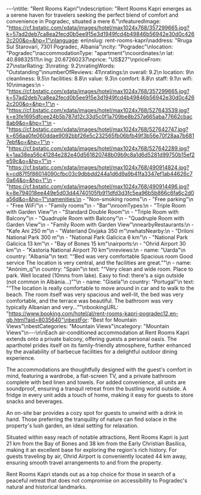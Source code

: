 ---\ntitle: "Rent Rooms Kapri"\ndescription: "Rent Rooms Kapri emerges as a serene haven for travelers seeking the perfect blend of comfort and convenience in Pogradec, situated a mere 6."\nfeaturedImage: "https://cf.bstatic.com/xdata/images/hotel/max1024x768/357299665.jpg?k=57ad2deb7ca8ea2fecd0b5ee915e3d1949fcd4b49846b56942e30d0c4262c200&o=&hp=1"\nlanguage: en\nslug: rent-rooms-kapri\naddress: "Rruga Sul Starovari, 7301 Pogradec, Albania"\ncity: "Pogradec"\nlocation: "Pogradec"\naccommodationType: "apartment"\ncoordinates:\n  lat: 40.89832511\n  lng: 20.67260237\nprice: "US$27"\npriceFrom: 27\nstarRating: 3\nrating: 9.2\nratingWords: "Outstanding"\nnumberOfReviews: 41\nratings:\n  overall: 9.2\n  location: 9\n  cleanliness: 9.5\n  facilities: 8.8\n  value: 9.3\n  comfort: 8.8\n  staff: 9.1\n  wifi: 10\nimages:\n  - "https://cf.bstatic.com/xdata/images/hotel/max1024x768/357299665.jpg?k=57ad2deb7ca8ea2fecd0b5ee915e3d1949fcd4b49846b56942e30d0c4262c200&o=&hp=1"\n  - "https://cf.bstatic.com/xdata/images/hotel/max1024x768/527643539.jpg?k=e3fe1695dfcee24b5b787d12c33d5c0f1a709be8b257a665aba77662cbac8ab9&o=&hp=1"\n  - "https://cf.bstatic.com/xdata/images/hotel/max1024x768/527642747.jpg?k=656aa0fe060ddae9092bbf26e5c232565fb06bfb49f3b56e70f28aa7b6817ebf&o=&hp=1"\n  - "https://cf.bstatic.com/xdata/images/hotel/max1024x768/527642289.jpg?k=1aa38ea56c41284e282e40d561820748b09b9c8a1d6d5281d99750b15ef2e59c&o=&hp=1"\n  - "https://cf.bstatic.com/xdata/images/hotel/max1024x768/490914824.jpg?k=cd87f5f86014090cfbc03c9dbbdd244a1d6d9a9b41fa3347ef1ab44626c70a64&o=&hp=1"\n  - "https://cf.bstatic.com/xdata/images/hotel/max1024x768/490914496.jpg?k=8e794018ee449e5d03d44740105fb911dfd3d3fc5ea96b5b866c6fa6c2d0a56d&o=&hp=1"\namenities:\n  - "Non-smoking rooms"\n  - "Free parking"\n  - "Free WiFi"\n  - "Family rooms"\n  - "Bar"\nroomTypes:\n  - "Triple Room with Garden View"\n  - "Standard Double Room"\n  - "Triple Room with Balcony"\n  - "Quadruple Room with Balcony"\n  - "Quadruple Room with Garden View"\n  - "Family Room with Garden View"\nnearbyRestaurants:\n  - "Kafe Ani 250 m"\n  - "Waterland Divjaka 350 m"\nwhatsNearby:\n  - "Driloni National Park 300 m"\n  - "National Park Galicica 6 km"\n  - "National Park Galicica 13 km"\n  - "Bay of Bones 15 km"\nairports:\n  - "Ohrid Airport 30 km"\n  - "Kastoria National Airport 70 km"\nreviews:\n  - name: "Uarda"\n    country: "Albania"\n    text: "“Bed was very comfortable
Spacious room
Good service
The location is very central, and the facilities are great.”"\n  - name: "Anònim_q"\n    country: "Spain"\n    text: "“Very clean and wide room. Place to park. Well located (10mns from lake).
Easy to find: there's a sign outside (not common in Albània...)”"\n  - name: "Gisela"\n    country: "Portugal"\n    text: "“The location is really comfortable to move around in car and to walk to the beach. The room itself was very spacious and well-lit, the bed was very comfortable, and the terrace was beautiful. The bathroom was very typically Albanian and very...”"\nbookingURL: "https://www.booking.com/hotel/al/rent-rooms-kapri-pogradec12.en-gb.html?aid=8035640"\nbestFor: "Best for Mountain Views"\nbestCategories: "Mountain Views"\ncategory: "Mountain Views"\n---\n\nEach air-conditioned accommodation at Rent Rooms Kapri extends onto a private balcony, offering guests a personal oasis. The aparthotel prides itself on its family-friendly atmosphere, further enhanced by the availability of barbecue facilities for a delightful outdoor dining experience.

The accommodations are thoughtfully designed with the guest's comfort in mind, featuring a wardrobe, a flat-screen TV, and a private bathroom complete with bed linen and towels. For added convenience, all units are soundproof, ensuring a tranquil retreat from the bustling world outside. A fridge in every unit adds a touch of home, making it easy for guests to store snacks and beverages.

An on-site bar provides a cozy spot for guests to unwind with a drink in hand. Those preferring the tranquility of nature can find solace in the property's lush garden, an ideal setting for relaxation.

Situated within easy reach of notable attractions, Rent Rooms Kapri is just 21 km from the Bay of Bones and 38 km from the Early Christian Basilica, making it an excellent base for exploring the region's rich history. For guests traveling by air, Ohrid Airport is conveniently located 44 km away, ensuring smooth travel arrangements to and from the property.

Rent Rooms Kapri stands out as a top choice for those in search of a peaceful retreat that does not compromise on accessibility to Pogradec's natural and historical landmarks.